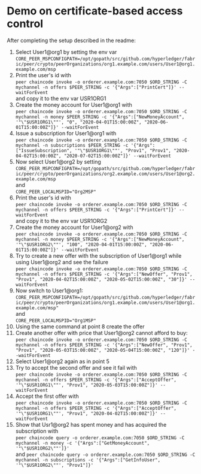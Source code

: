 # Demo on certificate-based access control

After completing the setup described in the readme:
1.  Select User1@org1 by setting the env var  
    ```CORE_PEER_MSPCONFIGPATH=/opt/gopath/src/github.com/hyperledger/fabric/peer/crypto/peerOrganizations/org1.example.com/users/User1@org1.example.com/msp```  
2.  Print the user's id with  
    ```peer chaincode invoke -o orderer.example.com:7050 $ORD_STRING -C mychannel -n offers $PEER_STRING -c '{"Args":["PrintCert"]}' --waitForEvent```  
    and copy it to the env var USR1ORG1
3.  Create the money account for User1@org1 with  
    ```peer chaincode invoke -o orderer.example.com:7050 $ORD_STRING -C mychannel -n money $PEER_STRING -c '{"Args":["NewMoneyAccount", '"\"$USR1ORG1\""', "0", "2020-04-01T15:00:00Z", "2020-06-01T15:00:00Z"]}' --waitForEvent```
4.  Issue a subscription for User1@org1 with  
    ```peer chaincode invoke -o orderer.example.com:7050 $ORD_STRING -C mychannel -n subscriptions $PEER_STRING -c '{"Args":["IssueSubscription", '"\"$USR1ORG1\""', "Prov1", "Prov1", "2020-04-02T15:00:00Z", "2020-07-02T15:00:00Z"]}' --waitForEvent```
5.  Now select User1@org2 by setting  
    ```CORE_PEER_MSPCONFIGPATH=/opt/gopath/src/github.com/hyperledger/fabric/peer/crypto/peerOrganizations/org2.example.com/users/User1@org2.example.com/msp```  
    and  
    ```CORE_PEER_LOCALMSPID="Org2MSP"```
6.  Print the user's id with  
    ```peer chaincode invoke -o orderer.example.com:7050 $ORD_STRING -C mychannel -n offers $PEER_STRING -c '{"Args":["PrintCert"]}' --waitForEvent```  
    and copy it to the env var USR1ORG2
7.  Create the money account for User1@org2 with  
    ```peer chaincode invoke -o orderer.example.com:7050 $ORD_STRING -C mychannel -n money $PEER_STRING -c '{"Args":["NewMoneyAccount", '"\"$USR1ORG2\""', "100", "2020-04-01T15:00:00Z", "2020-06-01T15:00:00Z"]}' --waitForEvent```
8.  Try to create a new offer with the subscription of User1@org1 while using User1@org2 and see the failure  
    ```peer chaincode invoke -o orderer.example.com:7050 $ORD_STRING -C mychannel -n offers $PEER_STRING -c '{"Args":["NewOffer", "Prov1", "Prov1", "2020-04-02T15:00:00Z", "2020-05-02T15:00:00Z", "30"]}' --waitForEvent```
9.  Now switch to User1@org1:  
    ```CORE_PEER_MSPCONFIGPATH=/opt/gopath/src/github.com/hyperledger/fabric/peer/crypto/peerOrganizations/org1.example.com/users/User1@org1.example.com/msp"```  
    and  
    ```CORE_PEER_LOCALMSPID="Org1MSP"```
10. Using the same command at point 8 create the offer  
11. Create another offer with price that User1@org2 cannot afford to buy:  
    ```peer chaincode invoke -o orderer.example.com:7050 $ORD_STRING -C mychannel -n offers $PEER_STRING -c '{"Args":["NewOffer", "Prov1", "Prov1", "2020-05-03T15:00:00Z", "2020-05-04T15:00:00Z", "120"]}' --waitForEvent```
12. Select User1@org2 again as in point 5  
13. Try to accept the second offer and see it fail with  
    ```peer chaincode invoke -o orderer.example.com:7050 $ORD_STRING -C mychannel -n offers $PEER_STRING -c '{"Args":["AcceptOffer", '"\"$USR1ORG1\""', "Prov1", "2020-05-03T15:00:00Z"]}' --waitForEvent```
14. Accept the first offer with  
    ```peer chaincode invoke -o orderer.example.com:7050 $ORD_STRING -C mychannel -n offers $PEER_STRING -c '{"Args":["AcceptOffer", '"\"$USR1ORG1\""', "Prov1", "2020-04-02T15:00:00Z"]}' --waitForEvent```
15. Show that Usr1@org2 has spent money and has acquired the subscription with  
    ```peer chaincode query -o orderer.example.com:7050 $ORD_STRING -C mychannel -n money -c '{"Args":["GetMoneyAccount", '"\"$USR1ORG2\""']}'```  
    and
    ```peer chaincode query -o orderer.example.com:7050 $ORD_STRING -C mychannel -n subscriptions -c '{"Args":["GetInfoUser", '"\"$USR1ORG2\""', "Prov1"]}'```
